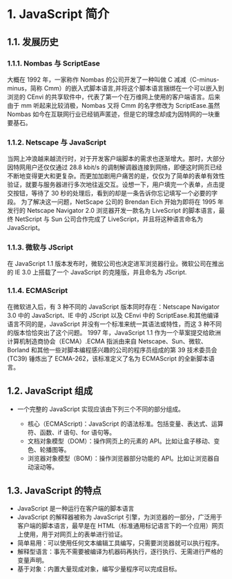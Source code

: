 # 1. JavaScript 简介

## 1.1. 发展历史

### 1.1.1. Nombas 与 ScriptEase

大概在 1992 年，一家称作 Nombas 的公司开发了一种叫做 C 减减（C-minus-minus，简称 Cmm）的嵌入式脚本语言,并将这个脚本语言捆绑在一个可以嵌入到浏览的 CEnvi 的共享软件中，代表了第一个在万维网上使用的客户端语言。后来由于 mm 听起来比较消极，Nombas 又将 Cmm 的名字修改为 ScriptEase.虽然 Nombas 如今在互联网行业已经销声匿迹，但是它的理念却成为因特网的一块重要基石。

### 1.1.2. Netscape 与 JavaScript

当网上冲浪越来越流行时，对于开发客户端脚本的需求也逐渐增大。那时，大部分因特网用户还仅仅通过 28.8 kbit/s 的调制解调器连接到网络，即便这时网页已经不断地变得更大和更复杂。而更加加剧用户痛苦的是，仅仅为了简单的表单有效性验证，就要与服务器进行多次地往返交互。设想一下，用户填完一个表单，点击提交按钮，等待了 30 秒的处理后，看到的却是一条告诉你忘记填写一个必要的字段。
为了解决这一问题，NetScape 公司的 Brendan Eich 开始为即将在 1995 年发行的 Netscape Navigator 2.0 浏览器开发一款名为 LiveScript 的脚本语言，最终 NetScript 与 Sun 公司合作完成了 LiveScript，并且将这种语言命名为 JavaScript。

### 1.1.3. 微软与 JScript

在 JavaScript 1.1 版本发布时，微软公司也决定进军浏览器行业。微软公司在推出的 IE 3.0 上搭载了一个 JavaScript 的克隆版，并且命名为 JScript.

### 1.1.4. ECMAScript

在微软进入后，有 3 种不同的 JavaScript 版本同时存在：Netscape Navigator 3.0 中的 JavaScript、IE 中的 JScript 以及 CEnvi 中的 ScriptEase.和其他编译语言不同的是，JavaScript 并没有一个标准来统一其语法或特性，而这 3 种不同的版本恰恰突出了这个问题。
1997 年，JavaScript 1.1 作为一个草案提交给欧洲计算机制造商协会（ECMA）.ECMA 指派由来自 Netscape、Sun、微软、Borland 和其他一些对脚本编程感兴趣的公司的程序员组成的第 39 技术委员会(TC39) 锤炼出了 ECMA-262，该标准定义了名为 ECMAScript 的全新脚本语言。

## 1.2. JavaScript 组成

- 一个完整的 JavaScript 实现应该由下列三个不同的部分组成。

  - 核心（ECMAScript)：JavaScript 的语法标准。包括变量、表达式、运算符、函数、if 语句、for 语句等。
  - 文档对象模型（DOM）：操作网页上的元素的 API。比如让盒子移动、变色、轮播图等。
  - 浏览器对象模型（BOM）：操作浏览器部分功能的 API。比如让浏览器自动滚动等。

## 1.3. JavaScript 的特点

- JavaScript 是一种运行在客户端的脚本语言
- JavaScript 的解释器被称为 JavaScript 引擎，为浏览器的一部分，广泛用于客户端的脚本语言，最早是在 HTML（标准通用标记语言下的一个应用）网页上使用，用于对网页上的表单进行验证。
- 简单易用：可以使用任何文本编辑工具编写，只需要浏览器就可以执行程序。
- 解释型语言：事先不需要被编译为机器码再执行，逐行执行、无需进行严格的变量声明。
- 基于对象：内置大量现成对象，编写少量程序可以完成目标。
